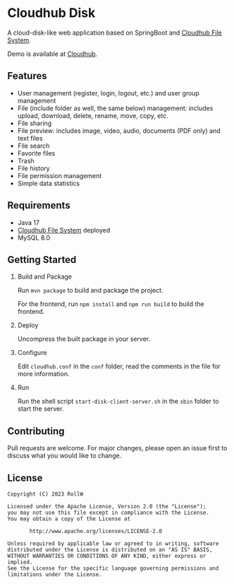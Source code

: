 # Cloudhub Disk

A cloud-disk-like web application based on SpringBoot and
[Cloudhub File System](https://github.com/Roll-W/cloudhub).

Demo is available at [Cloudhub](https://cloudhub.team).

## Features

- User management (register, login, logout, etc.) and user group management
- File (include folder as well, the same below) management: 
includes upload, download, delete, rename, move, copy, etc.
- File sharing
- File preview: includes image, video, audio, documents (PDF only) and text files 
- File search
- Favorite files
- Trash
- File history
- File permission management
- Simple data statistics

## Requirements

- Java 17
- [Cloudhub File System](https://github.com/Roll-W/cloudhub) deployed
- MySQL 8.0

## Getting Started

1. Build and Package

    Run `mvn package` to build and package the project.
    
    For the frontend, run `npm install` and `npm run build` to build the frontend.

2. Deploy
    
    Uncompress the built package in your server.

3. Configure

    Edit `cloudhub.conf` in the `conf` folder, read the comments in the file for more information.

4. Run

    Run the shell script `start-disk-client-server.sh` in the `sbin` folder to start the server.

## Contributing

Pull requests are welcome.
For major changes, please open an issue first to discuss what you would like to change.

## License 

```text
Copyright (C) 2023 RollW

Licensed under the Apache License, Version 2.0 (the "License");
you may not use this file except in compliance with the License.
You may obtain a copy of the License at

       http://www.apache.org/licenses/LICENSE-2.0

Unless required by applicable law or agreed to in writing, software
distributed under the License is distributed on an "AS IS" BASIS,
WITHOUT WARRANTIES OR CONDITIONS OF ANY KIND, either express or implied.
See the License for the specific language governing permissions and
limitations under the License.
```
